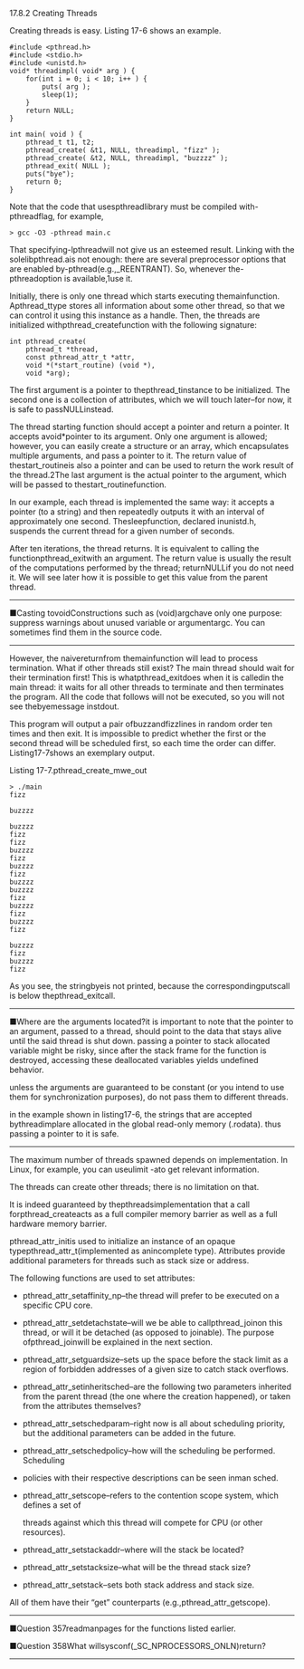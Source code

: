 17.8.2 Creating Threads

Creating threads is easy. Listing 17-6 shows an example.

```
#include <pthread.h>
#include <stdio.h>
#include <unistd.h>
void* threadimpl( void* arg ) {
    for(int i = 0; i < 10; i++ ) {
        puts( arg );
        sleep(1);
    }
    return NULL;
}

int main( void ) {
    pthread_t t1, t2;
    pthread_create( &t1, NULL, threadimpl, "fizz" );
    pthread_create( &t2, NULL, threadimpl, "buzzzz" );
    pthread_exit( NULL );
    puts("bye");
    return 0;
}
```

Note that the code that usespthreadlibrary must be compiled with-pthreadflag, for example,

```
> gcc -O3 -pthread main.c
```

That specifying-lpthreadwill not give us an esteemed result. Linking with the solelibpthread.ais not enough: there are several preprocessor options that are enabled by-pthread\(e.g.,\_REENTRANT\). So, whenever the-pthreadoption is available,1use it.

Initially, there is only one thread which starts executing themainfunction. Apthread\_ttype stores all information about some other thread, so that we can control it using this instance as a handle. Then, the threads are initialized withpthread\_createfunction with the following signature:

```
int pthread_create(
    pthread_t *thread,
    const pthread_attr_t *attr,
    void *(*start_routine) (void *),
    void *arg);
```

The first argument is a pointer to thepthread\_tinstance to be initialized. The second one is a collection of attributes, which we will touch later–for now, it is safe to passNULLinstead.

The thread starting function should accept a pointer and return a pointer. It accepts avoid\*pointer to its argument. Only one argument is allowed; however, you can easily create a structure or an array, which encapsulates multiple arguments, and pass a pointer to it. The return value of thestart\_routineis also a pointer and can be used to return the work result of the thread.2The last argument is the actual pointer to the argument, which will be passed to thestart\_routinefunction.

In our example, each thread is implemented the same way: it accepts a pointer \(to a string\) and then repeatedly outputs it with an interval of approximately one second. Thesleepfunction, declared inunistd.h, suspends the current thread for a given number of seconds.

After ten iterations, the thread returns. It is equivalent to calling the functionpthread\_exitwith an argument. The return value is usually the result of the computations performed by the thread; returnNULLif you do not need it. We will see later how it is possible to get this value from the parent thread.

---

■Casting tovoidConstructions such as \(void\)argchave only one purpose: suppress warnings about unused variable or argumentargc. You can sometimes find them in the source code.

---

However, the naivereturnfrom themainfunction will lead to process termination. What if other threads still exist? The main thread should wait for their termination first! This is whatpthread\_exitdoes when it is calledin the main thread: it waits for all other threads to terminate and then terminates the program. All the code that follows will not be executed, so you will not see thebyemessage instdout.

This program will output a pair ofbuzzandfizzlines in random order ten times and then exit. It is impossible to predict whether the first or the second thread will be scheduled first, so each time the order can differ. Listing17-7shows an exemplary output.

Listing 17-7.pthread\_create\_mwe\_out

```
> ./main
fizz

buzzzz

buzzzz
fizz
fizz
buzzzz
fizz
buzzzz
fizz
buzzzz
buzzzz
fizz
buzzzz
fizz
buzzzz
fizz

buzzzz
fizz
buzzzz
fizz
```

As you see, the stringbyeis not printed, because the correspondingputscall is below thepthread\_exitcall.

---

■Where are the arguments located?it is important to note that the pointer to an argument, passed to a thread, should point to the data that stays alive until the said thread is shut down. passing a pointer to stack allocated variable might be risky, since after the stack frame for the function is destroyed, accessing these deallocated variables yields undefined behavior.

unless the arguments are guaranteed to be constant \(or you intend to use them for synchronization purposes\), do not pass them to different threads.

in the example shown in listing17-6, the strings that are accepted bythreadimplare allocated in the global read-only memory \(.rodata\). thus passing a pointer to it is safe.

---

The maximum number of threads spawned depends on implementation. In Linux, for example, you can useulimit -ato get relevant information.

The threads can create other threads; there is no limitation on that.

It is indeed guaranteed by thepthreadsimplementation that a call forpthread\_createacts as a full compiler memory barrier as well as a full hardware memory barrier.

pthread\_attr\_initis used to initialize an instance of an opaque typepthread\_attr\_t\(implemented as anincomplete type\). Attributes provide additional parameters for threads such as stack size or address.

The following functions are used to set attributes:

* pthread\_attr\_setaffinity\_np–the thread will prefer to be executed on a specific CPU core.

* pthread\_attr\_setdetachstate–will we be able to callpthread\_joinon this thread, or will it be detached \(as opposed to joinable\). The purpose ofpthread\_joinwill be explained in the next section.

* pthread\_attr\_setguardsize–sets up the space before the stack limit as a region of forbidden addresses of a given size to catch stack overflows.

* pthread\_attr\_setinheritsched–are the following two parameters inherited from the parent thread \(the one where the creation happened\), or taken from the attributes themselves?

* pthread\_attr\_setschedparam–right now is all about scheduling priority, but the additional parameters can be added in the future.

* pthread\_attr\_setschedpolicy–how will the scheduling be performed. Scheduling

* policies with their respective descriptions can be seen inman sched.

* pthread\_attr\_setscope–refers to the contention scope system, which defines a set of

  threads against which this thread will compete for CPU \(or other resources\).

* pthread\_attr\_setstackaddr–where will the stack be located?

* pthread\_attr\_setstacksize–what will be the thread stack size?

* pthread\_attr\_setstack–sets both stack address and stack size.

All of them have their “get” counterparts \(e.g.,pthread\_attr\_getscope\).

---

■Question 357readmanpages for the functions listed earlier.

■Question 358What willsysconf\(\_SC\_NPROCESSORS\_ONLN\)return?

---



